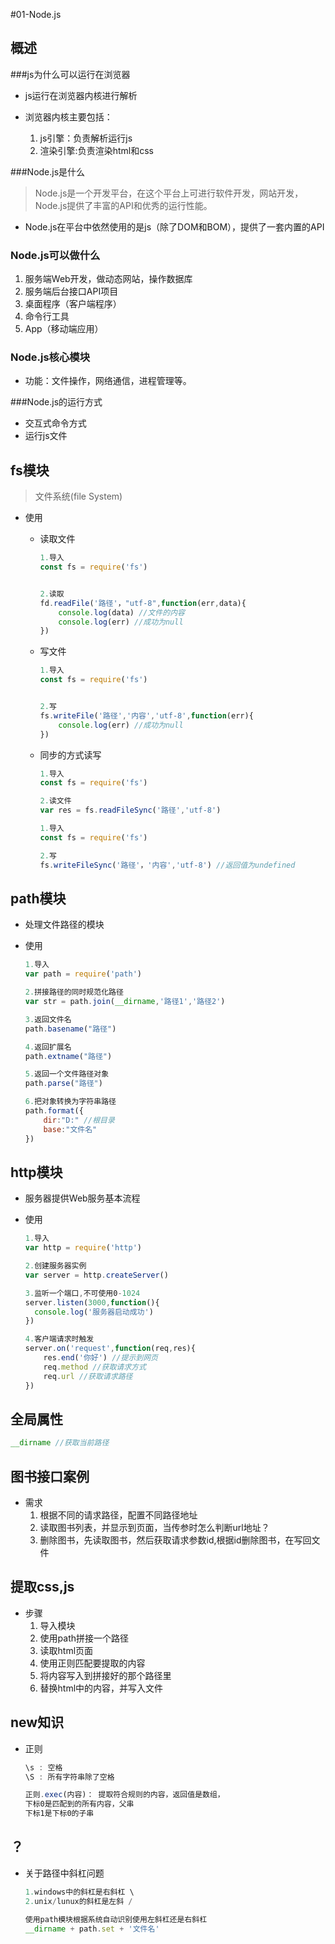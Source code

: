#01-Node.js

## 概述

###js为什么可以运行在浏览器

+ js运行在浏览器内核进行解析

+ 浏览器内核主要包括：

  1. js引擎：负责解析运行js
  2. 渲染引擎:负责渲染html和css

  

###Node.js是什么

> Node.js是一个开发平台，在这个平台上可进行软件开发，网站开发，Node.js提供了丰富的API和优秀的运行性能。

+ Node.js在平台中依然使用的是js（除了DOM和BOM），提供了一套内置的API

  

### Node.js可以做什么

1. 服务端Web开发，做动态网站，操作数据库
2. 服务端后台接口API项目
3. 桌面程序（客户端程序）
4. 命令行工具
5. App（移动端应用）



### Node.js核心模块

+ 功能：文件操作，网络通信，进程管理等。

###Node.js的运行方式

+ 交互式命令方式
+ 运行js文件



## fs模块

> 文件系统(file System) 

+ 使用

  + 读取文件

    ```js
    1.导入
    const fs = require('fs')
    
    
    2.读取
    fd.readFile('路径'，"utf-8",function(err,data){
        console.log(data) //文件的内容
        console.log(err) //成功为null
    })
    ```

  + 写文件

    ```js
    1.导入
    const fs = require('fs')
    
    
    2.写
    fs.writeFile('路径','内容','utf-8',function(err){
    	console.log(err) //成功为null
    })
    ```

  + 同步的方式读写

    ```js
    1.导入
    const fs = require('fs')
    
    2.读文件
    var res = fs.readFileSync('路径','utf-8')
    ```

    ```js
    1.导入
    const fs = require('fs')
    
    2.写
    fs.writeFileSync('路径'，'内容','utf-8') //返回值为undefined
    ```




## path模块

+ 处理文件路径的模块

  

+ 使用

  ```js
  1.导入
  var path = require('path')
  
  2.拼接路径的同时规范化路径
  var str = path.join(__dirname,'路径1','路径2')
  
  3.返回文件名
  path.basename("路径")
  
  4.返回扩展名
  path.extname("路径")
  
  5.返回一个文件路径对象
  path.parse("路径")
  
  6.把对象转换为字符串路径
  path.format({
      dir:"D:" //根目录
      base:"文件名"
  })
  ```



## http模块

+ 服务器提供Web服务基本流程

+ 使用

  ```js
  1.导入
  var http = require('http')
  
  2.创建服务器实例
  var server = http.createServer()
  
  3.监听一个端口,不可使用0-1024
  server.listen(3000,function(){
  	console.log('服务器启动成功')
  })
  
  4.客户端请求时触发
  server.on('request',function(req,res){
      res.end('你好') //提示到网页
      req.method //获取请求方式
      req.url //获取请求路径
  })
  ```




## 全局属性

```jsx
__dirname //获取当前路径
```



## 图书接口案例

+ 需求
  1. 根据不同的请求路径，配置不同路径地址
  2. 读取图书列表，并显示到页面，当传参时怎么判断url地址？
  3. 删除图书，先读取图书，然后获取请求参数id,根据id删除图书，在写回文件



## 提取css,js

+ 步骤
  1. 导入模块
  2. 使用path拼接一个路径
  3. 读取html页面
  4. 使用正则匹配要提取的内容
  5. 将内容写入到拼接好的那个路径里
  6. 替换html中的内容，并写入文件



## new知识

+ 正则

  ```js
  \s : 空格
  \S : 所有字符串除了空格
  
  正则.exec(内容)： 提取符合规则的内容，返回值是数组，
  下标0是匹配到的所有内容，父串
  下标1是下标0的子串
  ```

  



## ？

+ 关于路径中斜杠问题

  ```js
  1.windows中的斜杠是右斜杠 \
  2.unix/lunux的斜杠是左斜 /
  
  使用path模块根据系统自动识别使用左斜杠还是右斜杠
  __dirname + path.set + '文件名'
  ```

  